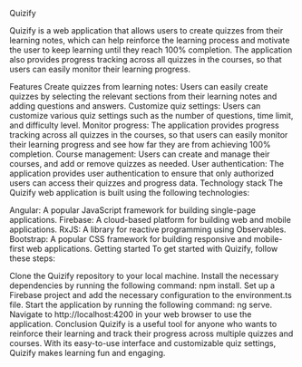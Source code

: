 Quizify

Quizify is a web application that allows users to create quizzes from their learning notes, which can help reinforce the learning process and motivate the user to keep learning until they reach 100% completion. The application also provides progress tracking across all quizzes in the courses, so that users can easily monitor their learning progress.

Features
Create quizzes from learning notes: Users can easily create quizzes by selecting the relevant sections from their learning notes and adding questions and answers.
Customize quiz settings: Users can customize various quiz settings such as the number of questions, time limit, and difficulty level.
Monitor progress: The application provides progress tracking across all quizzes in the courses, so that users can easily monitor their learning progress and see how far they are from achieving 100% completion.
Course management: Users can create and manage their courses, and add or remove quizzes as needed.
User authentication: The application provides user authentication to ensure that only authorized users can access their quizzes and progress data.
Technology stack
The Quizify web application is built using the following technologies:

Angular: A popular JavaScript framework for building single-page applications.
Firebase: A cloud-based platform for building web and mobile applications.
RxJS: A library for reactive programming using Observables.
Bootstrap: A popular CSS framework for building responsive and mobile-first web applications.
Getting started
To get started with Quizify, follow these steps:

Clone the Quizify repository to your local machine.
Install the necessary dependencies by running the following command: npm install.
Set up a Firebase project and add the necessary configuration to the environment.ts file.
Start the application by running the following command: ng serve.
Navigate to http://localhost:4200 in your web browser to use the application.
Conclusion
Quizify is a useful tool for anyone who wants to reinforce their learning and track their progress across multiple quizzes and courses. With its easy-to-use interface and customizable quiz settings, Quizify makes learning fun and engaging.
